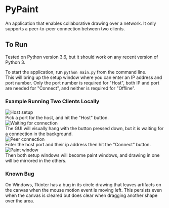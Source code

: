 # PyPaint

An application that enables collaborative drawing over a network.  It only 
supports a peer-to-peer connection between two clients.

## To Run 

Tested on Python version 3.6, but it should work on any recent version of 
Python 3.  

To start the application, run `python main.py` from the command line.  
This will bring up the setup window where you can enter an IP address and port 
number.  Only the port number is required for "Host", both IP and port are 
needed for "Connect", and neither is required for "Offline".  

### Example Running Two Clients Locally

![Host setup](https://user-images.githubusercontent.com/4585721/40455655-9e9560b0-5eb3-11e8-890c-a7e8bebfb090.png "Host setup")  
Pick a port for the host, and hit the "Host" button.  
![Waiting for connection](https://user-images.githubusercontent.com/4585721/40455656-9ea91dda-5eb3-11e8-99f2-60d55947fa18.png "Waiting for connection")  
The GUI will visually hang with the button pressed down, but it is waiting 
for a connection in the background.  
![Peer connection](https://user-images.githubusercontent.com/4585721/40455657-9ebd89f0-5eb3-11e8-9d9a-59d0cb5a2af6.png "Peer connection")  
Enter the host port and their ip address then hit the "Connect" button.  
![Paint window](https://user-images.githubusercontent.com/4585721/40455658-9ecc88b0-5eb3-11e8-8d44-7a06b71e38d7.png "Paint window")  
Then both setup windows will become paint windows, and drawing in one will be mirrored in the others.  


### Known Bug

On Windows, Tkinter has a bug in its circle drawing that leaves artifacts on 
the canvas when the mouse motion event is moving left.  This persists even 
when the canvas is cleared but does clear when dragging another shape over 
the area.

